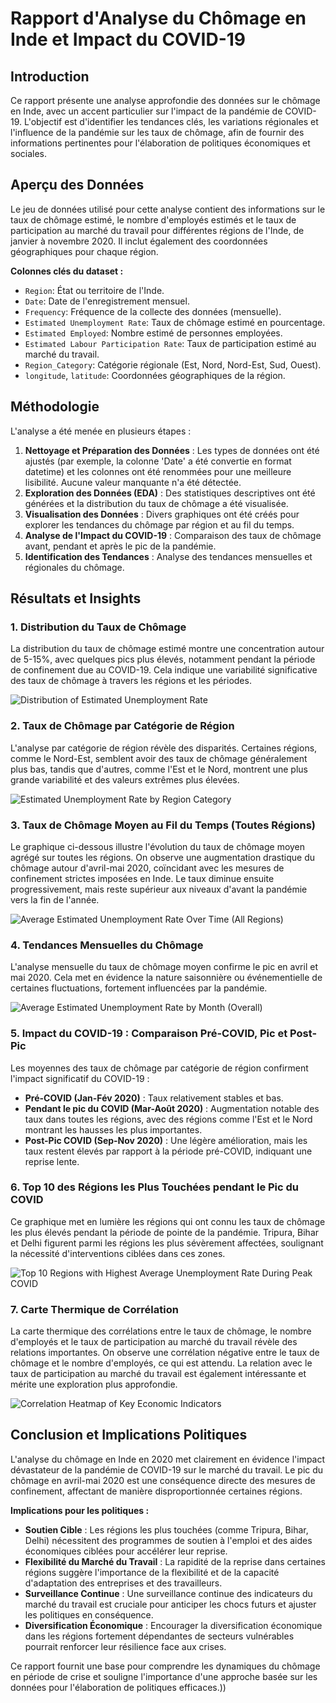 # Rapport d'Analyse du Chômage en Inde et Impact du COVID-19

## Introduction

Ce rapport présente une analyse approfondie des données sur le chômage en Inde, avec un accent particulier sur l'impact de la pandémie de COVID-19. L'objectif est d'identifier les tendances clés, les variations régionales et l'influence de la pandémie sur les taux de chômage, afin de fournir des informations pertinentes pour l'élaboration de politiques économiques et sociales.

## Aperçu des Données

Le jeu de données utilisé pour cette analyse contient des informations sur le taux de chômage estimé, le nombre d'employés estimés et le taux de participation au marché du travail pour différentes régions de l'Inde, de janvier à novembre 2020. Il inclut également des coordonnées géographiques pour chaque région.

**Colonnes clés du dataset :**
- `Region`: État ou territoire de l'Inde.
- `Date`: Date de l'enregistrement mensuel.
- `Frequency`: Fréquence de la collecte des données (mensuelle).
- `Estimated Unemployment Rate`: Taux de chômage estimé en pourcentage.
- `Estimated Employed`: Nombre estimé de personnes employées.
- `Estimated Labour Participation Rate`: Taux de participation estimé au marché du travail.
- `Region_Category`: Catégorie régionale (Est, Nord, Nord-Est, Sud, Ouest).
- `longitude`, `latitude`: Coordonnées géographiques de la région.

## Méthodologie

L'analyse a été menée en plusieurs étapes :

1.  **Nettoyage et Préparation des Données** : Les types de données ont été ajustés (par exemple, la colonne 'Date' a été convertie en format datetime) et les colonnes ont été renommées pour une meilleure lisibilité. Aucune valeur manquante n'a été détectée.
2.  **Exploration des Données (EDA)** : Des statistiques descriptives ont été générées et la distribution du taux de chômage a été visualisée.
3.  **Visualisation des Données** : Divers graphiques ont été créés pour explorer les tendances du chômage par région et au fil du temps.
4.  **Analyse de l'Impact du COVID-19** : Comparaison des taux de chômage avant, pendant et après le pic de la pandémie.
5.  **Identification des Tendances** : Analyse des tendances mensuelles et régionales du chômage.

## Résultats et Insights

### 1. Distribution du Taux de Chômage

La distribution du taux de chômage estimé montre une concentration autour de 5-15%, avec quelques pics plus élevés, notamment pendant la période de confinement due au COVID-19. Cela indique une variabilité significative des taux de chômage à travers les régions et les périodes.

![Distribution of Estimated Unemployment Rate](unemployment_rate_distribution.png)

### 2. Taux de Chômage par Catégorie de Région

L'analyse par catégorie de région révèle des disparités. Certaines régions, comme le Nord-Est, semblent avoir des taux de chômage généralement plus bas, tandis que d'autres, comme l'Est et le Nord, montrent une plus grande variabilité et des valeurs extrêmes plus élevées.

![Estimated Unemployment Rate by Region Category](unemployment_rate_by_region_category.png)

### 3. Taux de Chômage Moyen au Fil du Temps (Toutes Régions)

Le graphique ci-dessous illustre l'évolution du taux de chômage moyen agrégé sur toutes les régions. On observe une augmentation drastique du chômage autour d'avril-mai 2020, coïncidant avec les mesures de confinement strictes imposées en Inde. Le taux diminue ensuite progressivement, mais reste supérieur aux niveaux d'avant la pandémie vers la fin de l'année.

![Average Estimated Unemployment Rate Over Time (All Regions)](average_unemployment_rate_overall.png)

### 4. Tendances Mensuelles du Chômage

L'analyse mensuelle du taux de chômage moyen confirme le pic en avril et mai 2020. Cela met en évidence la nature saisonnière ou événementielle de certaines fluctuations, fortement influencées par la pandémie.

![Average Estimated Unemployment Rate by Month (Overall)](monthly_unemployment_trends.png)

### 5. Impact du COVID-19 : Comparaison Pré-COVID, Pic et Post-Pic

Les moyennes des taux de chômage par catégorie de région confirment l'impact significatif du COVID-19 :

-   **Pré-COVID (Jan-Fév 2020)** : Taux relativement stables et bas.
-   **Pendant le pic du COVID (Mar-Août 2020)** : Augmentation notable des taux dans toutes les régions, avec des régions comme l'Est et le Nord montrant les hausses les plus importantes.
-   **Post-Pic COVID (Sep-Nov 2020)** : Une légère amélioration, mais les taux restent élevés par rapport à la période pré-COVID, indiquant une reprise lente.

### 6. Top 10 des Régions les Plus Touchées pendant le Pic du COVID

Ce graphique met en lumière les régions qui ont connu les taux de chômage les plus élevés pendant la période de pointe de la pandémie. Tripura, Bihar et Delhi figurent parmi les régions les plus sévèrement affectées, soulignant la nécessité d'interventions ciblées dans ces zones.

![Top 10 Regions with Highest Average Unemployment Rate During Peak COVID](top_10_regions_peak_covid.png)

### 7. Carte Thermique de Corrélation

La carte thermique des corrélations entre le taux de chômage, le nombre d'employés et le taux de participation au marché du travail révèle des relations importantes. On observe une corrélation négative entre le taux de chômage et le nombre d'employés, ce qui est attendu. La relation avec le taux de participation au marché du travail est également intéressante et mérite une exploration plus approfondie.

![Correlation Heatmap of Key Economic Indicators](correlation_heatmap.png)

## Conclusion et Implications Politiques

L'analyse du chômage en Inde en 2020 met clairement en évidence l'impact dévastateur de la pandémie de COVID-19 sur le marché du travail. Le pic du chômage en avril-mai 2020 est une conséquence directe des mesures de confinement, affectant de manière disproportionnée certaines régions.

**Implications pour les politiques :**

-   **Soutien Cible** : Les régions les plus touchées (comme Tripura, Bihar, Delhi) nécessitent des programmes de soutien à l'emploi et des aides économiques ciblées pour accélérer leur reprise.
-   **Flexibilité du Marché du Travail** : La rapidité de la reprise dans certaines régions suggère l'importance de la flexibilité et de la capacité d'adaptation des entreprises et des travailleurs.
-   **Surveillance Continue** : Une surveillance continue des indicateurs du marché du travail est cruciale pour anticiper les chocs futurs et ajuster les politiques en conséquence.
-   **Diversification Économique** : Encourager la diversification économique dans les régions fortement dépendantes de secteurs vulnérables pourrait renforcer leur résilience face aux crises.

Ce rapport fournit une base pour comprendre les dynamiques du chômage en période de crise et souligne l'importance d'une approche basée sur les données pour l'élaboration de politiques efficaces.))


